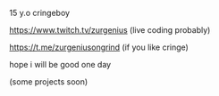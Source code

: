 15 y.o cringeboy

https://www.twitch.tv/zurgenius (live coding probably)

https://t.me/zurgeniusongrind (if you like cringe)

hope i will be good one day

(some projects soon)


